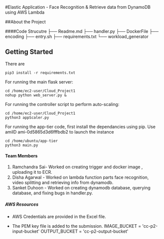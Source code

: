 #Elastic Application - Face Recognition & Retrieve data from DynamoDB using AWS Lambda

##About the Project

####Code Strucutre
├── Readme.md
├── handler.py
├── DockerFile
├── encoding
├── entry.sh
├── requirements.txt
└── workload_generator


## Getting Started

There are 

```
pip3 install -r requirements.txt
```

For running the main flask server:

```
cd /home/ec2-user/Cloud_Project1
nohup python web_server.py &
```

For running the controller script to perform auto-scaling:

```
cd /home/ec2-user/Cloud_Project1
python3 appScaler.py
```

For running the app-tier code, first install the dependancies using pip.
Use amiID ami-0d5865d3d6fffbdb2 to launch the instance

```
cd /home/ubuntu/app-tier
python3 main.py
```


<!-- LICENSE -->

#### Team Members

1. Ramchandra Sai- Worked on creating trigger and docker image , uploading it to ECR.
2. Disha Agarwal - Worked on lambda function parts face recognition, video splitting and retrieving info from dynamodb.
3. Sanket Duhoon - Worked on creating dynamodb database, querying database, and fixing bugs in handler.py.

##### AWS Resources

- AWS Credentials are provided in the Excel file.

- The PEM key file is added to the submission.
  IMAGE_BUCKET = 'cc-p2-input-bucket'
  OUTPUT_BUCKET = 'cc-p2-output-bucket'

